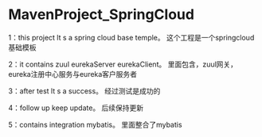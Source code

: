 # MavenProject_SpringCloud

1：this project lt s a spring cloud base temple。  这个工程是一个springcloud基础模板

2：it contains zuul eurekaServer eurekaClient。    里面包含，zuul网关，eureka注册中心服务与eureka客户服务者

3：after test lt s a success。                     经过测试是成功的

4：follow up keep update。                         后续保持更新

5：contains integration mybatis。                  里面整合了mybatis
